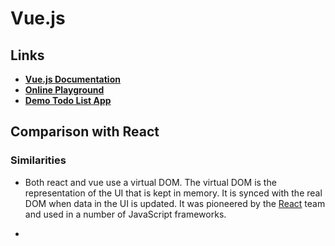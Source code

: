 # Vue.js

<!-- Links to tool and docs -->

## Links

- **[Vue.js Documentation](https://vuejs.org/)**
- **[Online Playground](https://sfc.vuejs.org/)**
- **[Demo Todo List App](https://codesandbox.io/s/csci-397-vue-5nvh5k)**

## Comparison with React

### Similarities

- Both react and vue use a virtual DOM. The virtual DOM is the representation of the UI that is kept in memory. It is synced with the real DOM when data in the UI is updated. It was pioneered by the [React](https://reactjs.org/docs/faq-internals.html) team and used in a number of JavaScript frameworks.

-

<!-- Tutorials and other good sites -->

<!-- Helpful notes and info -->
